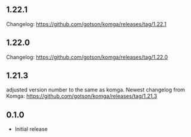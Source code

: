 <!-- https://developers.home-assistant.io/docs/add-ons/presentation#keeping-a-changelog -->
## 1.22.1
Changelog: https://github.com/gotson/komga/releases/tag/1.22.1

## 1.22.0
Changelog: https://github.com/gotson/komga/releases/tag/1.22.0

## 1.21.3
adjusted version number to the same as komga.
Newest changelog from Komga: https://github.com/gotson/komga/releases/tag/1.21.3

## 0.1.0

- Initial release
